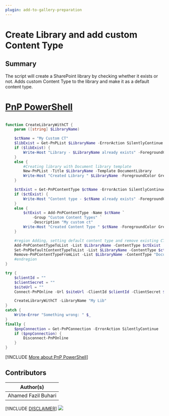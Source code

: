 ```yaml
---
plugin: add-to-gallery-preparation
---
```


# Create Library and add custom Content Type

## Summary

The script will create a SharePoint library by checking whether it exists or not. Adds custom Content Type to the library and make it as a default content type.

# [PnP PowerShell](#tab/pnpps)

```powershell

function CreateLibraryWithCT {
    param ([string] $LibraryName)

    $ctName = "My Custom CT"
    $libExist = Get-PnPList $LibraryName -ErrorAction SilentlyContinue
    if ($libExist) {
        Write-Host "Library - $LibraryName already exists" -ForegroundColor Yellow
    }
    else {
        #Creating library with Document library template
        New-PnPList -Title $LibraryName -Template DocumentLibrary
        Write-Host "Created Library " $LibraryName -ForegroundColor Green
    }

    $ctExist = Get-PnPContentType $ctName -ErrorAction SilentlyContinue
    if ($ctExist) {
        Write-Host "Content type - $ctName already exists" -ForegroundColor Yellow
    }
    else {
        $ctExist = Add-PnPContentType -Name $ctName `
            -Group "Custom Content Types" `
            -Description "My custom ct"
        Write-Host "Created Content Type " $ctName -ForegroundColor Green
    }

    #region Adding, setting default content type and remove existing CT
    Add-PnPContentTypeToList -List $LibraryName -ContentType $ctExist
    Set-PnPDefaultContentTypeToList -List $LibraryName -ContentType $ctName
    Remove-PnPContentTypeFromList -List $LibraryName -ContentType "Document"
    #endregion
}

try {
    $clientId = ""
    $clientSecret = ""
    $siteUrl = ""
    Connect-PnPOnline -Url $siteUrl -ClientId $clientId -ClientSecret $clientSecret

    CreateLibraryWithCT -LibraryName "My Lib"
}
catch {
    Write-Error "Something wrong: " $_
}
finally {
    $pnpConnection = Get-PnPConnection -ErrorAction SilentlyContinue
    if ($pnpConnection) {
        Disconnect-PnPOnline
    }
}

```

[!INCLUDE [More about PnP PowerShell](../../docfx/includes/MORE-PNPPS.md)]

## Contributors

| Author(s)           |
| ------------------- |
| Ahamed Fazil Buhari |

[!INCLUDE [DISCLAIMER](../../docfx/includes/DISCLAIMER.md)]
<img src="https://m365-visitor-stats.azurewebsites.net/script-samples/scripts/create-library-add-contenttype" aria-hidden="true" />
